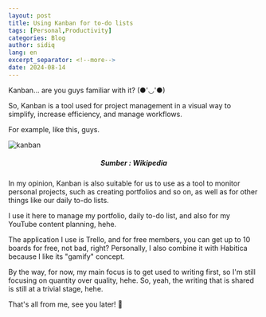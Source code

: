 ```yaml
---
layout: post
title: Using Kanban for to-do lists
tags: [Personal,Productivity]
categories: Blog
author: sidiq
lang: en
excerpt_separator: <!--more-->
date: 2024-08-14
---
```


Kanban... are you guys familiar with it? (●'◡'●)

<!--more-->

So, Kanban is a tool used for project management in a visual way to simplify, increase efficiency, and manage workflows.

For example, like this, guys.

<img src="https://upload.wikimedia.org/wikipedia/commons/thumb/b/b4/Abstract_Kanban_Board.svg/1920px-Abstract_Kanban_Board.svg.png" alt="kanban">
<center><h5>Sumber : Wikipedia</h5></center>


 In my opinion, Kanban is also suitable for us to use as a tool to monitor personal projects, such as creating portfolios and so on, as well as for other things like our daily to-do lists.

I use it here to manage my portfolio, daily to-do list, and also for my YouTube content planning, hehe.

The application I use is Trello, and for free members, you can get up to 10 boards for free, not bad, right? Personally, I also combine it with Habitica because I like its "gamify" concept.

By the way, for now, my main focus is to get used to writing first, so I'm still focusing on quantity over quality, hehe. So, yeah, the writing that is shared is still at a trivial stage, hehe.

That's all from me, see you later! 👏
